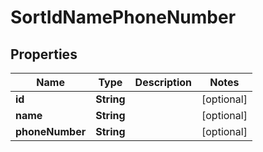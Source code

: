 
# SortIdNamePhoneNumber

## Properties
Name | Type | Description | Notes
------------ | ------------- | ------------- | -------------
**id** | **String** |  |  [optional]
**name** | **String** |  |  [optional]
**phoneNumber** | **String** |  |  [optional]



